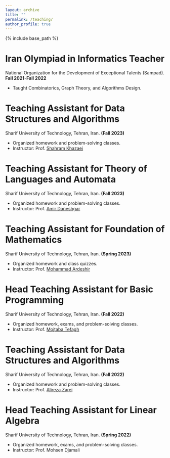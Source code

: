 ```yaml
---
layout: archive
title: ""
permalink: /teaching/
author_profile: true
---
```


{% include base_path %}

Iran Olympiad in Informatics Teacher
======
National Organization for the Development of Exceptional Talents (Sampad). **Fall 2021-Fall 2022**
* Taught Combinatorics, Graph Theory, and Algorithms Design.

Teaching Assistant for Data Structures and Algorithms
======
Sharif University of Technology, Tehran, Iran. **(Fall 2023)**
* Organized homework and problem-solving classes.
* Instructor: Prof. [Shahram Khazaei](http://math.sharif.ir/faculties/khazaei)

Teaching Assistant for Theory of Languages and Automata
======
Sharif University of Technology, Tehran, Iran. **(Fall 2023)**
* Organized homework and problem-solving classes.
* Instructor: Prof. [Amir Daneshgar](http://math.sharif.ir/faculties/daneshgar)

Teaching Assistant for Foundation of Mathematics
======
Sharif University of Technology, Tehran, Iran. **(Spring 2023)**
* Organized homework and class quizzes.
* Instructor: Prof. [Mohammad Ardeshir](http://math.sharif.ir/faculties/mardeshir)

Head Teaching Assistant for Basic Programming
======
Sharif University of Technology, Tehran, Iran. **(Fall 2022)**
* Organized homework, exams, and problem-solving classes.
* Instructor: Prof. [Mojtaba Tefagh](https://sharif.edu/~mtefagh/)

Teaching Assistant for Data Structures and Algorithms
======
Sharif University of Technology, Tehran, Iran. **(Fall 2022)**
* Organized homework and problem-solving classes.
* Instructor: Prof. [Alireza Zarei](http://sharif.ir/~zarei/)

Head Teaching Assistant for Linear Algebra
======
Sharif University of Technology, Tehran, Iran. **(Spring 2022)**
* Organized homework, exams, and problem-solving classes.
* Instructor: Prof. Mohsen Djamali
